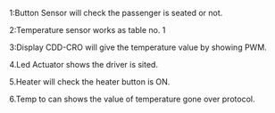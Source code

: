 1:Button Sensor will check the passenger is seated or not.

2:Temperature sensor works as table no. 1

3:Display CDD-CRO will give the temperature value by showing PWM.

4.Led Actuator shows the driver is sited.

5.Heater will check the heater button is ON.

6.Temp to can shows the value of temperature gone over protocol.
